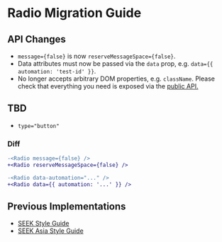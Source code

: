 # Radio Migration Guide

## API Changes

- `message={false}` is now `reserveMessageSpace={false}`.
- Data attributes must now be passed via the `data` prop, e.g. `data={{ automation: 'test-id' }}`.
- No longer accepts arbitrary DOM properties, e.g. `className`. Please check that everything you need is exposed via the [public API.](https://seek-oss.github.io/braid-design-system/components/Radio)

## TBD

- `type="button"`

### Diff

```diff
-<Radio message={false} />
+<Radio reserveMessageSpace={false} />

-<Radio data-automation="..." />
+<Radio data={{ automation: '...' }} />
```

## Previous Implementations

- [SEEK Style Guide](https://seek-oss.github.io/seek-style-guide/radio)
- [SEEK Asia Style Guide](https://seekinternational.github.io/seek-asia-style-guide/radio)

